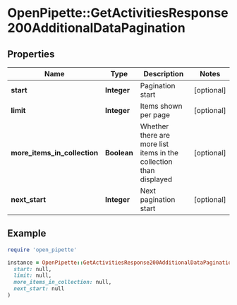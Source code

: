 # OpenPipette::GetActivitiesResponse200AdditionalDataPagination

## Properties

| Name | Type | Description | Notes |
| ---- | ---- | ----------- | ----- |
| **start** | **Integer** | Pagination start | [optional] |
| **limit** | **Integer** | Items shown per page | [optional] |
| **more_items_in_collection** | **Boolean** | Whether there are more list items in the collection than displayed | [optional] |
| **next_start** | **Integer** | Next pagination start | [optional] |

## Example

```ruby
require 'open_pipette'

instance = OpenPipette::GetActivitiesResponse200AdditionalDataPagination.new(
  start: null,
  limit: null,
  more_items_in_collection: null,
  next_start: null
)
```


